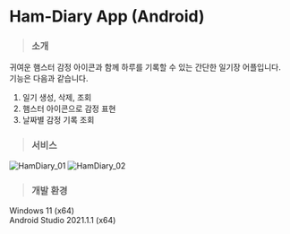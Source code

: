 # Ham-Diary App (Android)

> ### 소개
귀여운 햄스터 감정 아이콘과 함께 하루를 기록할 수 있는 간단한 일기장 어플입니다.   
기능은 다음과 같습니다.
1. 일기 생성, 삭제, 조회
2. 햄스터 아이콘으로 감정 표현
3. 날짜별 감정 기록 조회

> ### 서비스
![HamDiary_01](https://user-images.githubusercontent.com/69359774/174020210-4a535a79-e7c0-42bd-9424-e2e782336f70.png)
![HamDiary_02](https://user-images.githubusercontent.com/69359774/174020218-9dc4df18-284d-44d1-8819-a3551efca2bb.png)

> ### 개발 환경
Windows 11 (x64)   
Android Studio 2021.1.1 (x64)
